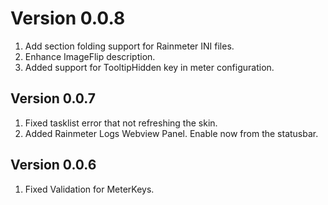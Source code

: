 # Version 0.0.8

1. Add section folding support for Rainmeter INI files.
2. Enhance ImageFlip description.
3. Added support for TooltipHidden key in meter configuration.

## Version 0.0.7

1. Fixed tasklist error that not refreshing the skin.
2. Added Rainmeter Logs Webview Panel. Enable now from the statusbar.

## Version 0.0.6

1. Fixed Validation for MeterKeys.
